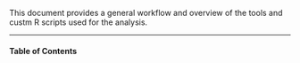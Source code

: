 
This document provides a general workflow and overview of the tools and
custm R scripts used for the analysis.

------------------------------------------------------------------------

#### Table of Contents
